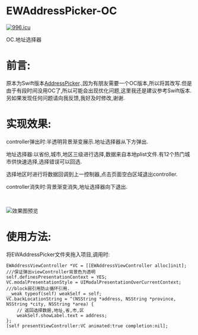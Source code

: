 # EWAddressPicker-OC
[![996.icu](https://img.shields.io/badge/link-996.icu-red.svg)](https://996.icu)

OC.地址选择器

# 前言:

原本为Swift版本[AddressPicker](https://github.com/WangLiquan/AddressPicker).,因为有朋友需要一个OC版本,所以将其改写.但是由于有段时间没用OC了,所以可能会出现优化问题,这里我还是建议参考Swift版本.另如果发现任何问题请向我反馈,我好及时修改,谢谢.

# 实现效果:
controller弹出时:半透明背景渐变展示.地址选择器从下方弹出.

地址选择器:以省份,城市,地区三级进行选择,数据来自本地plist文件.有12个热门城市供快速选择,选择错误可以回选.

选择地区时进行将数据回调到上一控制器,点击页面空白区域退出controller.

controller消失时:背景渐变消失,地址选择器向下退出.



<br>

![效果图预览](https://github.com/WangLiquan/EWAddressPicker/raw/master/images/demonstration.gif)

# 使用方法:
将EWAddressPicker文件夹拖入项目,调用时:
```
EWAddressViewController *VC = [[EWAddressViewController alloc]init];
///保证弹出viewController背景色为透明
self.definesPresentationContext = YES;
VC.modalPresentationStyle = UIModalPresentationOverCurrentContext;
///block弱引用防止循环引用.
__weak typeof(self) weakSelf = self;
VC.backLocationString = ^(NSString *address, NSString *province, NSString *city, NSString *area) {
    // 返回选择数据,地址,省,市,区
    weakSelf.showLabel.text = address;
};
[self presentViewController:VC animated:true completion:nil];
```
